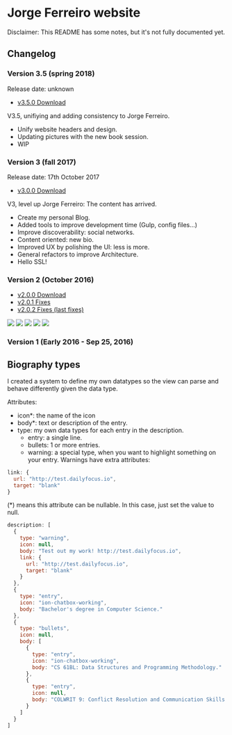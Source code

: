 # Jorge Ferreiro website

Disclaimer: This README has some notes, but it's not fully documented yet.

## Changelog

### Version 3.5 (spring 2018)

Release date: unknown

* [v3.5.0 Download](https://github.com/ferreiro/website/releases/tag/v3.5.0)

V3.5, unifiying and adding consistency to Jorge Ferreiro.

* Unify website headers and design.
* Updating pictures with the new book session.
* WIP

### Version 3 (fall 2017)

Release date: 17th October 2017

* [v3.0.0 Download](https://github.com/ferreiro/website/releases/tag/v3.0.0)

V3, level up Jorge Ferreiro: The content has arrived.

* Create my personal Blog.
* Added tools to improve development time (Gulp, config files...)
* Improve discoverability: social networks.
* Content oriented: new bio.
* Improved UX by polishing the UI: less is more.
* General refactors to improve Architecture.
* Hello SSL!

### Version 2 (October 2016)

* [v2.0.0 Download](https://github.com/ferreiro/website/releases/tag/v2.0.0)
* [v2.0.1 Fixes](https://github.com/ferreiro/website/tree/v2.0.1)
* [v2.0.2 Fixes (last fixes)](https://github.com/ferreiro/website/tree/dce56266f19644ea1b3560829b1a74f6b5c25a2a)

![](./web/public/src/images/projects/ferreiro_v2/home.png)
![](./web/public/src/images/projects/ferreiro_v2/about.png)
![](./web/public/src/images/projects/ferreiro_v2/portfolio.png)
![](./web/public/src/images/projects/ferreiro_v2/portfolio_detailed.png)
![](./web/public/src/images/projects/ferreiro_v2/contact.png)

### Version 1 (Early 2016 - Sep 25, 2016)


## Biography types

I created a system to define my own datatypes so the view can parse and behave differently given the data type.

Attributes:

* icon*: the name of the icon
* body*: text or description of the entry.
* type: my own data types for each entry in the description.
  * entry: a single line.
  * bullets: 1 or more entries.
  * warning: a special type, when you want to highlight something on your entry.
    Warnings have extra attributes:
    
```js
link: {
  url: "http://test.dailyfocus.io",
  target: "blank"
}
```

(*) means this attribute can be nullable. In this case, just set the value to null.

``` js
description: [
  {
    type: "warning",
    icon: null,
    body: "Test out my work! http://test.dailyfocus.io",
    link: {
      url: "http://test.dailyfocus.io",
      target: "blank"
    }
  },
  {
    type: "entry",
    icon: "ion-chatbox-working",
    body: "Bachelor's degree in Computer Science."
  },
  {
    type: "bullets",
    icon: null,
    body: [
      {
        type: "entry",
        icon: "ion-chatbox-working",
        body: "CS 61BL: Data Structures and Programming Methodology."
      },
      {
        type: "entry",
        icon: null,
        body: "COLWRIT 9: Conflict Resolution and Communication Skills."
      }
    ]
  }
]
```